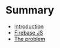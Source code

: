 # Summary

- [Introduction](./introduction.md)
- [Firebase JS](./firebase_js/introduction.md)
- [The problem](./the_problem.md)
